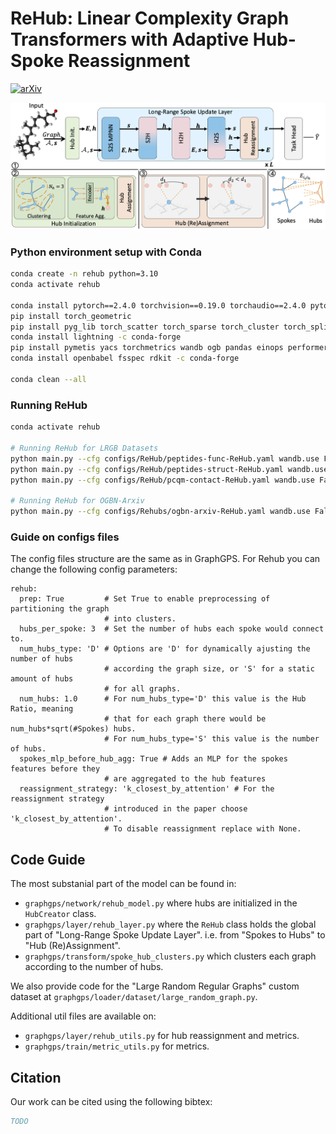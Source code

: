 # ReHub: Linear Complexity Graph Transformers with Adaptive Hub-Spoke Reassignment

[![arXiv](https://img.shields.io/badge/arXiv-TODO-b31b1b.svg)](https://arxiv.org/abs/TODO)


![ReHub-method](./rehub_method.png)


### Python environment setup with Conda

```bash
conda create -n rehub python=3.10
conda activate rehub

conda install pytorch==2.4.0 torchvision==0.19.0 torchaudio==2.4.0 pytorch-cuda=12.4 -c pytorch -c nvidia
pip install torch_geometric
pip install pyg_lib torch_scatter torch_sparse torch_cluster torch_spline_conv -f https://data.pyg.org/whl/torch-2.4.0+cu124.html
conda install lightning -c conda-forge
pip install pymetis yacs torchmetrics wandb ogb pandas einops performer-pytorch
conda install openbabel fsspec rdkit -c conda-forge

conda clean --all
```


### Running ReHub
```bash
conda activate rehub

# Running ReHub for LRGB Datasets
python main.py --cfg configs/ReHub/peptides-func-ReHub.yaml wandb.use False
python main.py --cfg configs/ReHub/peptides-struct-ReHub.yaml wandb.use False
python main.py --cfg configs/ReHub/pcqm-contact-ReHub.yaml wandb.use False

# Running ReHub for OGBN-Arxiv
python main.py --cfg configs/Rehubs/ogbn-arxiv-ReHub.yaml wandb.use False
```


### Guide on configs files

The config files structure are the same as in GraphGPS. For Rehub you can change the following config parameters:
```
rehub:
  prep: True         # Set True to enable preprocessing of partitioning the graph
                     # into clusters.
  hubs_per_spoke: 3  # Set the number of hubs each spoke would connect to.
  num_hubs_type: 'D' # Options are 'D' for dynamically ajusting the number of hubs
                     # according the graph size, or 'S' for a static amount of hubs 
                     # for all graphs.
  num_hubs: 1.0      # For num_hubs_type='D' this value is the Hub Ratio, meaning 
                     # that for each graph there would be num_hubs*sqrt(#Spokes) hubs.
                     # For num_hubs_type='S' this value is the number of hubs.
  spokes_mlp_before_hub_agg: True # Adds an MLP for the spokes features before they
                     # are aggregated to the hub features
  reassignment_strategy: 'k_closest_by_attention' # For the reassignment strategy
                     # introduced in the paper choose 'k_closest_by_attention'.
                     # To disable reassignment replace with None.
```

## Code Guide

The most substanial part of the model can be found in:
- `graphgps/network/rehub_model.py` where hubs are initialized in the `HubCreator` class.
- `graphgps/layer/rehub_layer.py` where the `ReHub` class holds the global part of "Long-Range Spoke Update Layer". i.e. from "Spokes to Hubs" to "Hub (Re)Assignment".
- `graphgps/transform/spoke_hub_clusters.py` which clusters each graph according to the number of hubs.

We also provide code for the "Large Random Regular Graphs" custom dataset at `graphgps/loader/dataset/large_random_graph.py`.

Additional util files are available on:
- `graphgps/layer/rehub_utils.py` for hub reassignment and metrics.
- `graphgps/train/metric_utils.py` for metrics.


## Citation

Our work can be cited using the following bibtex:
```bibtex
TODO
```